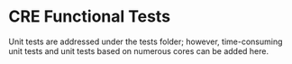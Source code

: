 # CRE Functional Tests

Unit tests are addressed under the tests folder; however, time-consuming unit tests and unit tests based on numerous cores can be added here.
